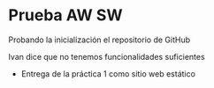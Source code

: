 # Prueba AW SW

Probando la inicialización el repositorio de GitHub

Ivan dice que no tenemos funcionalidades suficientes
- Entrega de la práctica 1 como sitio web estático
